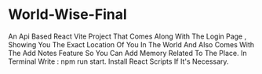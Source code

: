 # World-Wise-Final
An Api Based React Vite Project That Comes Along With The Login Page , Showing You The Exact Location Of You In The World And Also Comes With The Add Notes Feature So You Can Add Memory Related To The Place.
In Terminal Write : npm run start.
Install React Scripts If It's Necessary.
